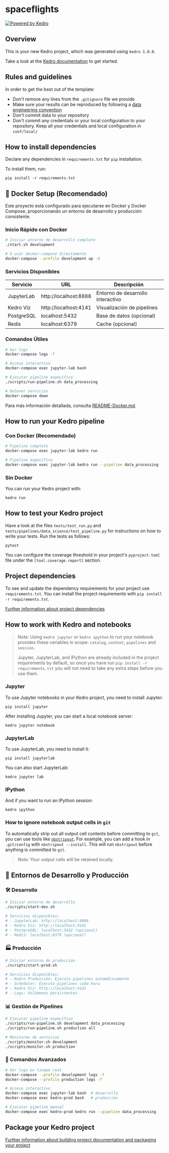 # spaceflights

[![Powered by Kedro](https://img.shields.io/badge/powered_by-kedro-ffc900?logo=kedro)](https://kedro.org)

## Overview

This is your new Kedro project, which was generated using `kedro 1.0.0`.

Take a look at the [Kedro documentation](https://docs.kedro.org) to get started.

## Rules and guidelines

In order to get the best out of the template:

* Don't remove any lines from the `.gitignore` file we provide
* Make sure your results can be reproduced by following a [data engineering convention](https://docs.kedro.org/en/stable/faq/faq.html#what-is-data-engineering-convention)
* Don't commit data to your repository
* Don't commit any credentials or your local configuration to your repository. Keep all your credentials and local configuration in `conf/local/`

## How to install dependencies

Declare any dependencies in `requirements.txt` for `pip` installation.

To install them, run:

```
pip install -r requirements.txt
```

## 🐳 Docker Setup (Recomendado)

Este proyecto está configurado para ejecutarse en Docker y Docker Compose, proporcionando un entorno de desarrollo y producción consistente.

### Inicio Rápido con Docker

```bash
# Iniciar entorno de desarrollo completo
./start.sh development

# O usar docker-compose directamente
docker-compose --profile development up -d
```

### Servicios Disponibles

| Servicio | URL | Descripción |
|----------|-----|-------------|
| JupyterLab | http://localhost:8888 | Entorno de desarrollo interactivo |
| Kedro Viz | http://localhost:4141 | Visualización de pipelines |
| PostgreSQL | localhost:5432 | Base de datos (opcional) |
| Redis | localhost:6379 | Cache (opcional) |

### Comandos Útiles

```bash
# Ver logs
docker-compose logs -f

# Acceso interactivo
docker-compose exec jupyter-lab bash

# Ejecutar pipeline específico
./scripts/run-pipeline.sh data_processing

# Detener servicios
docker-compose down
```

Para más información detallada, consulta [README-Docker.md](README-Docker.md).

## How to run your Kedro pipeline

### Con Docker (Recomendado)
```bash
# Pipeline completo
docker-compose exec jupyter-lab kedro run

# Pipeline específico
docker-compose exec jupyter-lab kedro run --pipeline data_processing
```

### Sin Docker
You can run your Kedro project with:

```
kedro run
```

## How to test your Kedro project

Have a look at the files `tests/test_run.py` and `tests/pipelines/data_science/test_pipeline.py` for instructions on how to write your tests. Run the tests as follows:

```
pytest
```

You can configure the coverage threshold in your project's `pyproject.toml` file under the `[tool.coverage.report]` section.

## Project dependencies

To see and update the dependency requirements for your project use `requirements.txt`. You can install the project requirements with `pip install -r requirements.txt`.

[Further information about project dependencies](https://docs.kedro.org/en/stable/kedro_project_setup/dependencies.html#project-specific-dependencies)

## How to work with Kedro and notebooks

> Note: Using `kedro jupyter` or `kedro ipython` to run your notebook provides these variables in scope: `catalog`, `context`, `pipelines` and `session`.
>
> Jupyter, JupyterLab, and IPython are already included in the project requirements by default, so once you have run `pip install -r requirements.txt` you will not need to take any extra steps before you use them.

### Jupyter
To use Jupyter notebooks in your Kedro project, you need to install Jupyter:

```
pip install jupyter
```

After installing Jupyter, you can start a local notebook server:

```
kedro jupyter notebook
```

### JupyterLab
To use JupyterLab, you need to install it:

```
pip install jupyterlab
```

You can also start JupyterLab:

```
kedro jupyter lab
```

### IPython
And if you want to run an IPython session:

```
kedro ipython
```

### How to ignore notebook output cells in `git`
To automatically strip out all output cell contents before committing to `git`, you can use tools like [`nbstripout`](https://github.com/kynan/nbstripout). For example, you can add a hook in `.git/config` with `nbstripout --install`. This will run `nbstripout` before anything is committed to `git`.

> *Note:* Your output cells will be retained locally.

## 🚀 Entornos de Desarrollo y Producción

### 🛠️ Desarrollo
```bash
# Iniciar entorno de desarrollo
./scripts/start-dev.sh

# Servicios disponibles:
# - JupyterLab: http://localhost:8888
# - Kedro Viz: http://localhost:4141
# - PostgreSQL: localhost:5432 (opcional)
# - Redis: localhost:6379 (opcional)
```

### 🏭 Producción
```bash
# Iniciar entorno de producción
./scripts/start-prod.sh

# Servicios disponibles:
# - Kedro Producción: Ejecuta pipelines automáticamente
# - Scheduler: Ejecuta pipelines cada hora
# - Kedro Viz: http://localhost:4141
# - Logs: Volúmenes persistentes
```

### 📊 Gestión de Pipelines
```bash
# Ejecutar pipeline específico
./scripts/run-pipeline.sh development data_processing
./scripts/run-pipeline.sh production all

# Monitoreo de servicios
./scripts/monitor.sh development
./scripts/monitor.sh production
```

### 🔧 Comandos Avanzados
```bash
# Ver logs en tiempo real
docker-compose --profile development logs -f
docker-compose --profile production logs -f

# Acceso interactivo
docker-compose exec jupyter-lab bash  # desarrollo
docker-compose exec kedro-prod bash   # producción

# Ejecutar pipeline manual
docker-compose exec kedro-prod kedro run --pipeline data_processing
```

## Package your Kedro project

[Further information about building project documentation and packaging your project](https://docs.kedro.org/en/stable/tutorial/package_a_project.html)
